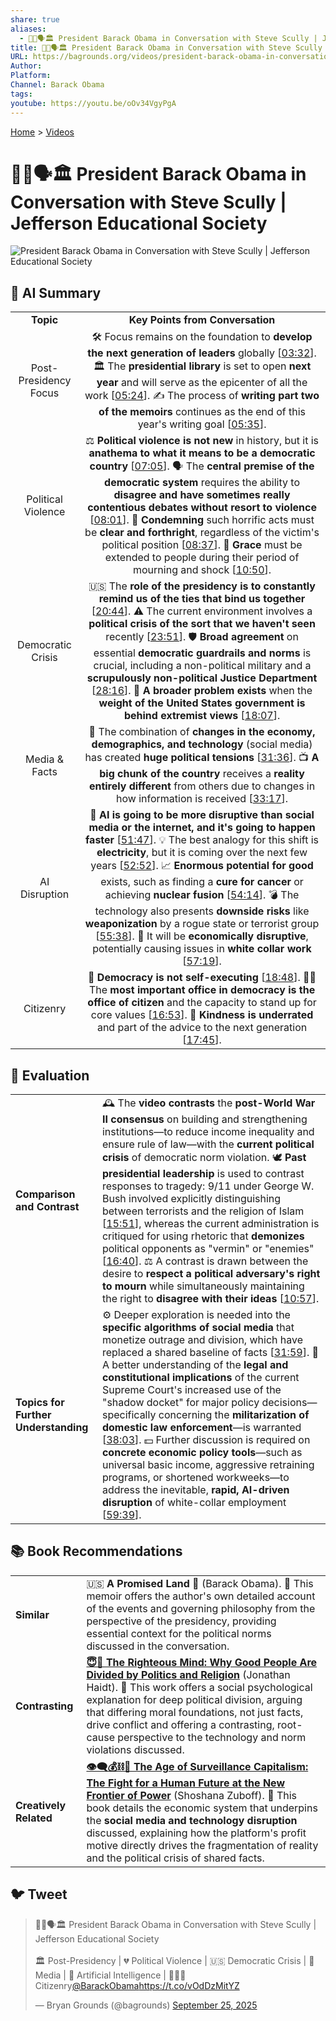 ```yaml
---
share: true
aliases:
  - 👨🏿🗣️🏛️ President Barack Obama in Conversation with Steve Scully | Jefferson Educational Society
title: 👨🏿🗣️🏛️ President Barack Obama in Conversation with Steve Scully | Jefferson Educational Society
URL: https://bagrounds.org/videos/president-barack-obama-in-conversation-with-steve-scully-jefferson-educational-society
Author:
Platform:
Channel: Barack Obama
tags:
youtube: https://youtu.be/oOv34VgyPgA
---
```

[Home](../index.md) > [Videos](./index.md)  
# 👨🏿🗣️🏛️ President Barack Obama in Conversation with Steve Scully | Jefferson Educational Society  
![President Barack Obama in Conversation with Steve Scully | Jefferson Educational Society](https://youtu.be/oOv34VgyPgA)  
  
## 🤖 AI Summary  
|                       |                                                                                                                                                                                                                                                                                                                                                                                                                                                                                                                                                                                                                                                                                                                                                                                                                                                                 |  
| :-------------------: | :-------------------------------------------------------------------------------------------------------------------------------------------------------------------------------------------------------------------------------------------------------------------------------------------------------------------------------------------------------------------------------------------------------------------------------------------------------------------------------------------------------------------------------------------------------------------------------------------------------------------------------------------------------------------------------------------------------------------------------------------------------------------------------------------------------------------------------------------------------------: |  
|       **Topic**       |                                                                                                                                                                                                                                                                                                                                                                                                                **Key Points from Conversation**                                                                                                                                                                                                                                                                                                                                                                                                                 |  
| Post-Presidency Focus |                                                                                                                                                                             🛠️ Focus remains on the foundation to **develop the next generation of leaders** globally [[03:32](http://www.youtube.com/watch?v=oOv34VgyPgA&t=212)]. 🏛️ The **presidential library** is set to open **next year** and will serve as the epicenter of all the work [[05:24](http://www.youtube.com/watch?v=oOv34VgyPgA&t=324)]. ✍️ The process of **writing part two of the memoirs** continues as the end of this year's writing goal [[05:35](http://www.youtube.com/watch?v=oOv34VgyPgA&t=335)].                                                                                                                                                                              |  
|  Political Violence   |                                                        ⚖️ **Political violence is not new** in history, but it is **anathema to what it means to be a democratic country** [[07:05](http://www.youtube.com/watch?v=oOv34VgyPgA&t=425)]. 🗣️ The **central premise of the democratic system** requires the ability to **disagree and have sometimes really contentious debates without resort to violence** [[08:01](http://www.youtube.com/watch?v=oOv34VgyPgA&t=481)]. 🛑 **Condemning** such horrific acts must be **clear and forthright**, regardless of the victim's political position [[08:37](http://www.youtube.com/watch?v=oOv34VgyPgA&t=517)]. 🤝 **Grace** must be extended to people during their period of mourning and shock [[10:50](http://www.youtube.com/watch?v=oOv34VgyPgA&t=650)].                                                        |  
|   Democratic Crisis   |                                                   🇺🇸 The **role of the presidency is to constantly remind us of the ties that bind us together** [[20:44](http://www.youtube.com/watch?v=oOv34VgyPgA&t=1244)]. ⚠️ The current environment involves a **political crisis of the sort that we haven't seen** recently [[23:51](http://www.youtube.com/watch?v=oOv34VgyPgA&t=1431)]. 🛡️ **Broad agreement** on essential **democratic guardrails and norms** is crucial, including a non-political military and a **scrupulously non-political Justice Department** [[28:16](http://www.youtube.com/watch?v=oOv34VgyPgA&t=1696)]. 🚨 **A broader problem exists** when the **weight of the United States government is behind extremist views** [[18:07](http://www.youtube.com/watch?v=oOv34VgyPgA&t=1087)].                                                   |  
|     Media & Facts     |                                                                                                                                                                                                                             📱 The combination of **changes in the economy, demographics, and technology** (social media) has created **huge political tensions** [[31:36](http://www.youtube.com/watch?v=oOv34VgyPgA&t=1896)]. 📺 **A big chunk of the country** receives a **reality entirely different** from others due to changes in how information is received [[33:17](http://www.youtube.com/watch?v=oOv34VgyPgA&t=1997)].                                                                                                                                                                                                                             |  
|     AI Disruption     | 🚀 **AI is going to be more disruptive than social media or the internet, and it's going to happen faster** [[51:47](http://www.youtube.com/watch?v=oOv34VgyPgA&t=3107)]. 💡 The best analogy for this shift is **electricity**, but it is coming over the next few years [[52:52](http://www.youtube.com/watch?v=oOv34VgyPgA&t=3172)]. 📈 **Enormous potential for good** exists, such as finding a **cure for cancer** or achieving **nuclear fusion** [[54:14](http://www.youtube.com/watch?v=oOv34VgyPgA&t=3254)]. 💣 The technology also presents **downside risks** like **weaponization** by a rogue state or terrorist group [[55:38](http://www.youtube.com/watch?v=oOv34VgyPgA&t=3338)]. 💼 It will be **economically disruptive**, potentially causing issues in **white collar work** [[57:19](http://www.youtube.com/watch?v=oOv34VgyPgA&t=3439)]. |  
|       Citizenry       |                                                                                                                                                                                                               🗽 **Democracy is not self-executing** [[18:48](http://www.youtube.com/watch?v=oOv34VgyPgA&t=1128)]. 🧑‍⚖️ The **most important office in democracy is the office of citizen** and the capacity to stand up for core values [[16:53](http://www.youtube.com/watch?v=oOv34VgyPgA&t=1013)]. 🥰 **Kindness is underrated** and part of the advice to the next generation [[17:45](http://www.youtube.com/watch?v=oOv34VgyPgA&t=1065)].                                                                                                                                                                                                               |  
  
## 🤔 Evaluation  
  
| | |  
| :--- | :--- |  
| **Comparison and Contrast** | 🕰️ The **video contrasts** the **post-World War II consensus** on building and strengthening institutions—to reduce income inequality and ensure rule of law—with the **current political crisis** of democratic norm violation. 🕊️ **Past presidential leadership** is used to contrast responses to tragedy: 9/11 under George W. Bush involved explicitly distinguishing between terrorists and the religion of Islam [[15:51](http://www.youtube.com/watch?v=oOv34VgyPgA&t=951)], whereas the current administration is critiqued for using rhetoric that **demonizes** political opponents as "vermin" or "enemies" [[16:40](http://www.youtube.com/watch?v=oOv34VgyPgA&t=1000)]. ⚖️ A contrast is drawn between the desire to **respect a political adversary's right to mourn** while simultaneously maintaining the right to **disagree with their ideas** [[10:57](http://www.youtube.com/watch?v=oOv34VgyPgA&t=657)]. |  
| **Topics for Further Understanding** | ⚙️ Deeper exploration is needed into the **specific algorithms of social media** that monetize outrage and division, which have replaced a shared baseline of facts [[31:59](http://www.youtube.com/watch?v=oOv34VgyPgA&t=1919)]. 📜 A better understanding of the **legal and constitutional implications** of the current Supreme Court's increased use of the "shadow docket" for major policy decisions—specifically concerning the **militarization of domestic law enforcement**—is warranted [[38:03](http://www.youtube.com/watch?v=oOv34VgyPgA&t=2283)]. 💵 Further discussion is required on **concrete economic policy tools**—such as universal basic income, aggressive retraining programs, or shortened workweeks—to address the inevitable, **rapid, AI-driven disruption** of white-collar employment [[59:39](http://www.youtube.com/watch?v=oOv34VgyPgA&t=3579)]. |  
  
## 📚 Book Recommendations  
  
| | |  
| :--------------------- | :------------------------------------------------------------------------------------------------------------------------------------------------------------------------------------------------------------------------------------------------------------------------------------------------------------------------------------------------------------------------------------------------------------------------------------ |  
| **Similar** | 🇺🇸 **A Promised Land** 👑 (Barack Obama). 📖 This memoir offers the author's own detailed account of the events and governing philosophy from the perspective of the presidency, providing essential context for the political norms discussed in the conversation. |  
| **Contrasting** | **[😇🧠 The Righteous Mind: Why Good People Are Divided by Politics and Religion](../books/the-righteous-mind.md)** (Jonathan Haidt). 🌳 This work offers a social psychological explanation for deep political division, arguing that differing moral foundations, not just facts, drive conflict and offering a contrasting, root-cause perspective to the technology and norm violations discussed. |  
| **Creatively Related** | **[👁️‍🗨️💰⛓️👤 The Age of Surveillance Capitalism: The Fight for a Human Future at the New Frontier of Power](../books/the-age-of-surveillance-capitalism.md)** (Shoshana Zuboff). 📱 This book details the economic system that underpins the **social media and technology disruption** discussed, explaining how the platform's profit motive directly drives the fragmentation of reality and the political crisis of shared facts. |  
  
## 🐦 Tweet  
<blockquote class="twitter-tweet" data-theme="dark"><p lang="en" dir="ltr">👨🏿🗣️🏛️ President Barack Obama in Conversation with Steve Scully | Jefferson Educational Society<br><br>🏛️ Post-Presidency | 💔 Political Violence | 🇺🇸 Democratic Crisis | 📰 Media | 🤖 Artificial Intelligence | 🧑‍🤝‍🧑 Citizenry<a href="https://twitter.com/BarackObama?ref_src=twsrc%5Etfw">@BarackObama</a><a href="https://t.co/vOdDzMitYZ">https://t.co/vOdDzMitYZ</a></p>&mdash; Bryan Grounds (@bagrounds) <a href="https://twitter.com/bagrounds/status/1971352404663959590?ref_src=twsrc%5Etfw">September 25, 2025</a></blockquote> <script async src="https://platform.twitter.com/widgets.js" charset="utf-8"></script>